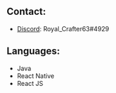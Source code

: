 ## Contact:
- [Discord](https://www.discord.com/channels/@me): Royal_Crafter63#4929


## Languages:
- Java
- React Native
- React JS
